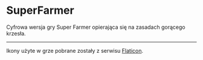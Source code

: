 # SuperFarmer
Cyfrowa wersja gry Super Farmer opierająca się na zasadach gorącego krzesła.

-----
Ikony użyte w grze pobrane zostały z serwisu [Flaticon](https://flaticon.com).

